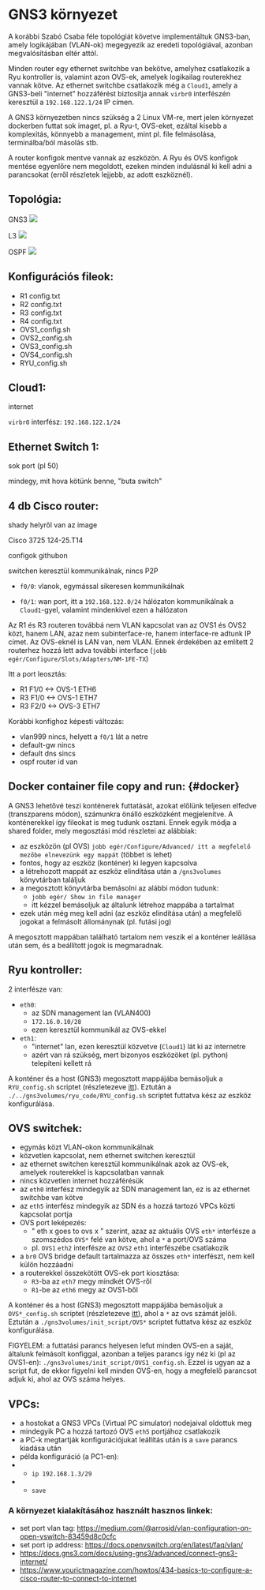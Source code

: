 # GNS3 környezet

A korábbi Szabó Csaba féle topológiát követve implementáltuk GNS3-ban, amely logikájában (VLAN-ok)
megegyezik az eredeti topológiával, azonban megvalósításban eltér attól.

Minden router egy ethernet switchbe van bekötve, amelyhez csatlakozik a Ryu kontroller is, valamint
azon OVS-ek, amelyek logikailag routerekhez vannak kötve. Az ethernet switchbe csatlakozik még a
`Cloud1`, amely a GNS3-beli "internet" hozzáférést biztosítja annak `virbr0` interfészén keresztül
a `192.168.122.1/24` IP címen.

A GNS3 környezetben nincs szükség a 2 Linux VM-re, mert jelen környezet dockerben futtat sok imaget,
pl. a Ryu-t, OVS-eket, ezáltal kisebb a komplexitás, könnyebb a management, mint pl. file felmásolása,
terminálba/ból másolás stb.

A router konfigok mentve vannak az eszközön. A Ryu és OVS konfigok mentése egyenlőre nem megoldott,
ezeken minden indulásnál ki kell adni a parancsokat (erről részletek lejjebb, az adott eszköznél).

## Topológia:

GNS3
![](pictures/GNS3_topology.png)

L3
![](pictures/network_ip_plan.png)

OSPF
![](pictures/network_ospf_plan.png)

## Konfigurációs fileok:
- R1 config.txt
- R2 config.txt
- R3 config.txt
- R4 config.txt
- OVS1_config.sh
- OVS2_config.sh
- OVS3_config.sh
- OVS4_config.sh
- RYU_config.sh

## Cloud1:

internet

`virbr0` interfész: `192.168.122.1/24`

## Ethernet Switch 1:

sok port (pl 50)

mindegy, mit hova kötünk benne, "buta switch"

## 4 db Cisco router:

shady helyről van az image

Cisco 3725 124-25.T14

configok githubon

switchen keresztül kommunikálnak, nincs P2P

- `f0/0`: vlanok, egymással sikeresen kommunikálnak

- `f0/1`: wan port, itt a `192.168.122.0/24` hálózaton kommunikálnak a `Cloud1`-gyel, valamint
mindenkivel ezen a hálózaton

Az R1 és R3 routeren továbbá nem VLAN kapcsolat van az OVS1 és OVS2 közt, hanem LAN, azaz nem subinterface-re, hanem interface-re adtunk IP címet. Az OVS-eknél is LAN van, nem VLAN. Ennek érdekében az említett 2 routerhez hozzá lett adva további interface (`jobb egér/Configure/Slots/Adapters/NM-1FE-TX`)

Itt a port leosztás:
- R1 F1/0 <-> OVS-1 ETH6
- R3 F1/0 <-> OVS-1 ETH7
- R3 F2/0 <-> OVS-3 ETH7

Korábbi konfighoz képesti változás:
- vlan999 nincs, helyett a `f0/1` lát a netre
- default-gw nincs
- default dns sincs
- ospf router id van

## Docker container file copy and run: {#docker}

A GNS3 lehetővé teszi konténerek futtatását, azokat előlünk teljesen elfedve (transzparens módon), számunkra önálló eszközként megjelenítve. A konténerekkel így fileokat is meg tudunk osztani. Ennek egyik módja a shared folder, mely megosztási mód részletei az alábbiak:
- az eszközön (pl OVS) `jobb egér/Configure/Advanced/ itt a megfelelő mezőbe elnevezünk egy mappát` (többet is lehet)
- fontos, hogy az eszköz (konténer) ki legyen kapcsolva
- a létrehozott mappát az eszköz elindítása után a `/gns3volumes` könyvtárban találjuk
- a megosztott könyvtárba bemásolni az alábbi módon tudunk:
  - `jobb egér/ Show in file manager`
  - itt kézzel bemásoljuk az általunk létrehoz mappába a tartalmat
- ezek után még meg kell adni (az eszköz elindítása után) a megfelelő jogokat a felmásolt állománynak (pl. futási jog)

A megosztott mappában található tartalom nem veszik el a konténer leállása után sem, és a beállított jogok is megmaradnak.

## Ryu kontroller:

2 interfésze van:
- `eth0`:
  - az SDN management lan (VLAN400)
  - `172.16.0.10/28`
  - ezen keresztül kommunikál az OVS-ekkel
- `eth1`:
  - "internet" lan, ezen keresztül közvetve (`Cloud1`) lát ki az internetre
  - azért van rá szükség, mert bizonyos eszközöket (pl. python) telepíteni kellett rá

A konténer és a host (GNS3) megosztott mappájába bemásoljuk a `RYU_config.sh` scriptet (részletezeve [itt](#docker)). Eztután a `./../gns3volumes/ryu_code/RYU_config.sh` scriptet futtatva kész az eszköz konfigurálása.


## OVS switchek:

- egymás közt VLAN-okon kommunikálnak
- közvetlen kapcsolat, nem ethernet switchen keresztül
- az ethernet switchen keresztül kommunikálnak azok az OVS-ek, amelyek routerekkel is kapcsolatban vannak
- nincs közvetlen internet hozzáférésük
- az `eth0` interfész mindegyik az SDN management lan, ez is az ethernet switchbe van kötve
- az `eth5` interfész mindegyik az SDN és a hozzá tartozó VPCs közti kapcsolat portja
- OVS port leképezés:
  - " eth x goes to ovs x " szerint, azaz az aktuális OVS `eth*` interfésze a szomszédos `OVS*` felé
  van kötve, ahol a `*` a port/OVS száma
  - pl. `OVS1` `eth2` interfésze az `OVS2` `eth1` interfészébe csatlakozik
- a `br0` OVS bridge default tartalmazza az összes `eth*` interfészt, nem kell külön hozzáadni
- a routerekkel összekötött OVS-ek port kiosztása:
  - `R3`-ba az `eth7` megy mindkét OVS-ről
  - `R1`-be az `eth6` megy az OVS1-ből

A konténer és a host (GNS3) megosztott mappájába bemásoljuk a `OVS*_config.sh` scriptet (részletezeve [itt](#docker)), ahol a `*` az ovs számát jelöli. Eztután a `./gns3volumes/init_script/OVS*` scriptet futtatva kész az eszköz konfigurálása. 

FIGYELEM: a futtatási parancs helyesen lefut minden OVS-en a saját, általunk felmásolt konfiggal, azonban a teljes parancs így néz ki (pl az OVS1-en): `./gns3volumes/init_script/OVS1_config.sh`. Ezzel is ugyan az a script fut, de ekkor figyelni kell minden OVS-en, hogy a megfelelő parancsot adjuk ki, ahol az OVS száma helyes.

## VPCs:

- a hostokat a GNS3 VPCs (Virtual PC simulator) nodejaival oldottuk meg
- mindegyik PC a hozzá tartozó OVS `eth5` portjához csatlakozik
- a PC-k megtartják konfigurációjukat leállítás után is a `save` parancs kiadása után
- példa konfiguráció (a PC1-en):
- - `ip 192.168.1.3/29`
- - `save`

### A környezet kialakításához használt hasznos linkek:
- set port vlan tag: https://medium.com/@arrosid/vlan-configuration-on-open-vswitch-83459d8c0cfc
- set port ip address: https://docs.openvswitch.org/en/latest/faq/vlan/
- https://docs.gns3.com/docs/using-gns3/advanced/connect-gns3-internet/
- https://www.yourictmagazine.com/howtos/434-basics-to-configure-a-cisco-router-to-connect-to-internet

